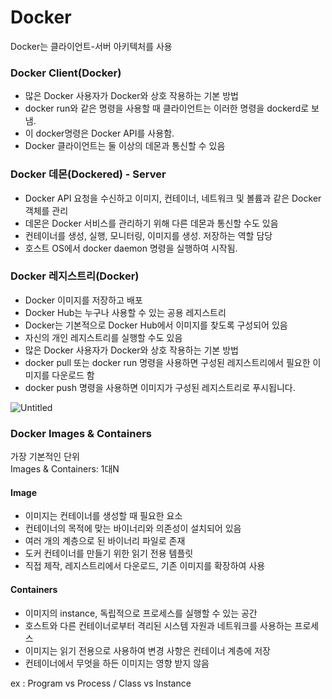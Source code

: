 # Docker

Docker는 클라이언트-서버 아키텍처를 사용

### Docker Client(Docker)

- 많은 Docker 사용자가 Docker와 상호 작용하는 기본 방법
- docker run와 같은 명령을 사용할 때 클라이언트는 이러한 명령을 dockerd로 보냄.
- 이 docker명령은 Docker API를 사용함.
- Docker 클라이언트는 둘 이상의 데몬과 통신할 수 있음

### Docker 데몬(Dockered) - Server

- Docker API 요청을 수신하고 이미지, 컨테이너, 네트워크 및 볼륨과 같은 Docker 객체를 관리
- 데몬은 Docker 서비스를 관리하기 위해 다른 데몬과 통신할 수도 있음
- 컨테이너를 생성, 실행, 모니터링, 이미지를 생성. 저장하는 역할 담당
- 호스트 OS에서 docker daemon 명령을 실행하여 시작됨.

### Docker 레지스트리(Docker)

- Docker 이미지를 저장하고 배포
- Docker Hub는 누구나 사용할 수 있는 공용 레지스트리
- Docker는 기본적으로 Docker Hub에서 이미지를 찾도록 구성되어 있음
- 자신의 개인 레지스트리를 실행할 수도 있음
- 많은 Docker 사용자가 Docker와 상호 작용하는 기본 방법
- docker pull 또는 docker run 명령을 사용하면 구성된 레지스트리에서 필요한 이미지를 다운로드 함
- docker push 명령을 사용하면 이미지가 구성된 레지스트리로 푸시됩니다.

![Untitled](https://s3-us-west-2.amazonaws.com/secure.notion-static.com/2a9d4cf7-713c-40cc-a66d-67c11471638f/Untitled.png)

### Docker Images & Containers

가장 기본적인 단위 <br />
Images & Containers: 1대N

#### Image

- 이미지는 컨테이너를 생성할 때 필요한 요소
- 컨테이너의 목적에 맞는 바이너리와 의존성이 설치되어 있음
- 여러 개의 계층으로 된 바이너리 파일로 존재
- 도커 컨테이너를 만들기 위한 읽기 전용 템플릿
- 직접 제작, 레지스트리에서 다운로드, 기존 이미지를 확장하여 사용

#### Containers

- 이미지의 instance, 독립적으로 프로세스를 실행할 수 있는 공간
- 호스트와 다른 컨테이너로부터 격리된 시스템 자원과 네트워크를 사용하는 프로세스
- 이미지는 읽기 전용으로 사용하여 변경 사항은 컨테이너 계층에 저장
- 컨테이너에서 무엇을 하든 이미지는 영향 받지 않음

ex : Program vs Process / Class vs Instance